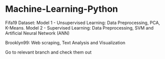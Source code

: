 # Machine-Learning-Python
 Fifa19 Dataset: 
 Model 1 - Unsupervised Learning: Data Preprocessing, PCA, K-Means. 
 Model 2 - Supervised Learning: Data Preprocessing, SVM and Artificial Neural Network (ANN)  
 
 Brooklyn99: 
 Web scraping, Text Analysis and Visualization

Go to relevant branch and check them out
